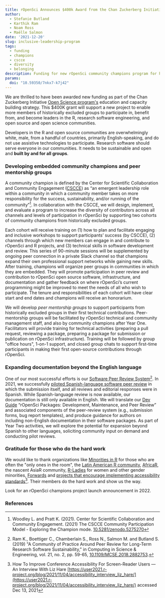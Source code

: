 ```yaml
---
title: rOpenSci Announces $400k Award from the Chan Zuckerberg Initiative to Empower Historically Excluded Groups as Community Leaders in Scientific Open Source Projects
author: 
  - Stefanie Butland
  - Karthik Ram
  - Noam Ross
  - Maëlle Salmon
date: '2021-12-20'
slug: inclusive-leadership-program
tags:
  - funding
  - champions
  - cscce
  - diversity
  - belonging
description: Funding for new rOpenSci community champions program for historically excluded groups
params:
  doi: "10.59350/7nkx7-k7j42"
---
```

We are thrilled to have been awarded new funding as part of the Chan Zuckerberg Initiative [Open Science program's](https://czi.co/OpenScience) education and capacity building strategy. This $400K grant will support a new project to enable more members of historically excluded groups to participate in, benefit from, and become leaders in the R, research software engineering, and open source and open science communities. 

Developers in the R and open source communities are overwhelmingly white, male, from a handful of countries, primarily English-speaking, and do not use assistive technologies to participate. Research software should serve everyone in our communities. It needs to be sustainable and open and **built by and for all groups**. 


### Developing embedded community champions and peer mentorship groups

A community champion is defined by the Center for Scientific Collaboration and Community Engagement ([CSCCE](http://www.cscce.org/)) as “an emergent leadership role within a community in which a community member takes on more responsibility for the success, sustainability, and/or running of the community”[^1]. In collaboration with the CSCCE, we will design, implement, and evaluate a program to increase the diversity of contributors across all channels and levels of participation in rOpenSci by supporting two cohorts of community champions from historically excluded groups. 

Each cohort will receive training on (1) how to plan and facilitate engaging and inclusive workshops to support participants’ success (by CSCCE), (2) channels through which new members can engage in and contribute to rOpenSci and R projects, and (3) technical skills in software development and review. This series of 90-minute sessions will be supplemented by ongoing peer connection in a private Slack channel so that champions expand their own professional support networks while gaining new skills. After training, champions will organize peer groups in communities in which they are embedded. They will promote participation in peer review and contribution to rOpenSci open source software, infrastructure, and documentation and gather feedback on where rOpenSci’s current programming might be improved to meet the needs of all who wish to participate. The tenure and responsibilities of each cohort will have clear start and end dates and champions will receive an honorarium.

We will develop _peer mentorship groups_ to support participants from historically excluded groups in their first technical contributions. Peer-mentorship groups will be facilitated by rOpenSci technical and community management staff, and also by community champions after Year One. Facilitators will provide training for technical activities (preparing a pull request, reviewing a package, preparing a package for submission or publication on rOpenSci infrastructure). Training will be followed by group "office hours", 1-on-1 support, and closed group chats to support first-time participants in making their first open-source contributions through rOpenSci. 


### Expanding documentation beyond the English language

One of our most successful efforts is our [Software Peer Review System](https://ropensci.org/software-review/)[^2]. In 2021, we successfully [piloted Spanish-language software peer review](https://ropensci.org/blog/2021/07/27/censo2017-es/) in which the submission itself, and all reviews and editorial responses were in Spanish. While Spanish-language review is now available, our documentation is still only available in English. We will translate our [Dev Guide](https://devguide.ropensci.org/) “rOpenSci Packages: Development, Maintenance, and Peer Review” and associated components of the peer-review system (e.g., submission forms, bug report templates), and produce guidance for authors on including non-English documentation in their software packages. As part of Year Two activities, we will explore the potential for expansion beyond Spanish to other languages, soliciting community input on demand and conducting pilot reviews.


### Gratitude for those who do the hard work

We would like to thank organizations like [Minorities in R](https://mircommunity.com/) for those who are often the "only ones in the room", the [Latin American R community](http://lacion.rbind.io/talk/2020_user2020_panel/), [AfricaR](https://africa-r.org/#home), the nascent AsiaR community,  [R-Ladies](https://rladies.org/about-us/) for women and other gender minorities, [Forwards](https://forwards.github.io/) and [projects that encourage implementing accessibility standards](https://user2021.r-project.org/blog/2021/11/04/accessibility_interview_liz_hare/)[^3]. Their members do the hard work and show us the way.

Look for an rOpenSci champions project launch announcement in 2022.


### References

[^1]: Woodley L. and Pratt K. (2021). Center for Scientific Collaboration and Community Engagement. (2021) The CSCCE Community Participation Model - Exploring the Champion mode. [10.5281/zenodo.5275270](https://doi.org/10.5281/zenodo.5275270)

[^2]: Ram K., Boettiger C., Chamberlain S., Ross N., Salmon M. and Butland S. (2019) "A Community of Practice Around Peer Review for Long-Term Research Software Sustainability," in Computing in Science & Engineering, vol. 21, no. 2, pp. 59-65, [10.1109/MCSE.2018.2882753](https://doi.org/10.1109/MCSE.2018.2882753).

[^3]: How To Improve Conference Accessibility For Screen-Reader Users — An Interview With Liz Hare [https://user2021.r-project.org/blog/2021/11/04/accessibility_interview_liz_hare/](https://user2021.r-project.org/blog/2021/11/04/accessibility_interview_liz_hare/) accessed Dec 13, 2021
